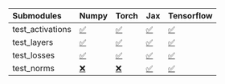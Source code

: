 | Submodules       | Numpy                                                                                                                           | Torch                                                                                                                           | Jax                                                                                                                             | Tensorflow                                                                                                                      |
|:-----------------|:--------------------------------------------------------------------------------------------------------------------------------|:--------------------------------------------------------------------------------------------------------------------------------|:--------------------------------------------------------------------------------------------------------------------------------|:--------------------------------------------------------------------------------------------------------------------------------|
| test_activations | <a href="https://github.com/unifyai/ivy/runs/7911487026?check_suite_focus=true" rel="noopener noreferrer" target="_blank">✅</a> | <a href="https://github.com/unifyai/ivy/runs/7911487210?check_suite_focus=true" rel="noopener noreferrer" target="_blank">✅</a> | <a href="https://github.com/unifyai/ivy/runs/7911487405?check_suite_focus=true" rel="noopener noreferrer" target="_blank">✅</a> | <a href="https://github.com/unifyai/ivy/runs/7911487578?check_suite_focus=true" rel="noopener noreferrer" target="_blank">✅</a> |
| test_layers      | <a href="https://github.com/unifyai/ivy/runs/7911487082?check_suite_focus=true" rel="noopener noreferrer" target="_blank">✅</a> | <a href="https://github.com/unifyai/ivy/runs/7911487268?check_suite_focus=true" rel="noopener noreferrer" target="_blank">✅</a> | <a href="https://github.com/unifyai/ivy/runs/7911487443?check_suite_focus=true" rel="noopener noreferrer" target="_blank">✅</a> | <a href="https://github.com/unifyai/ivy/runs/7911487613?check_suite_focus=true" rel="noopener noreferrer" target="_blank">✅</a> |
| test_losses      | <a href="https://github.com/unifyai/ivy/runs/7911487129?check_suite_focus=true" rel="noopener noreferrer" target="_blank">✅</a> | <a href="https://github.com/unifyai/ivy/runs/7911487316?check_suite_focus=true" rel="noopener noreferrer" target="_blank">✅</a> | <a href="https://github.com/unifyai/ivy/runs/7911487483?check_suite_focus=true" rel="noopener noreferrer" target="_blank">✅</a> | <a href="https://github.com/unifyai/ivy/runs/7911487652?check_suite_focus=true" rel="noopener noreferrer" target="_blank">✅</a> |
| test_norms       | <a href="https://github.com/unifyai/ivy/runs/7911487174?check_suite_focus=true" rel="noopener noreferrer" target="_blank">❌</a> | <a href="https://github.com/unifyai/ivy/runs/7911487361?check_suite_focus=true" rel="noopener noreferrer" target="_blank">❌</a> | <a href="https://github.com/unifyai/ivy/runs/7911487515?check_suite_focus=true" rel="noopener noreferrer" target="_blank">✅</a> | <a href="https://github.com/unifyai/ivy/runs/7911487694?check_suite_focus=true" rel="noopener noreferrer" target="_blank">✅</a> |